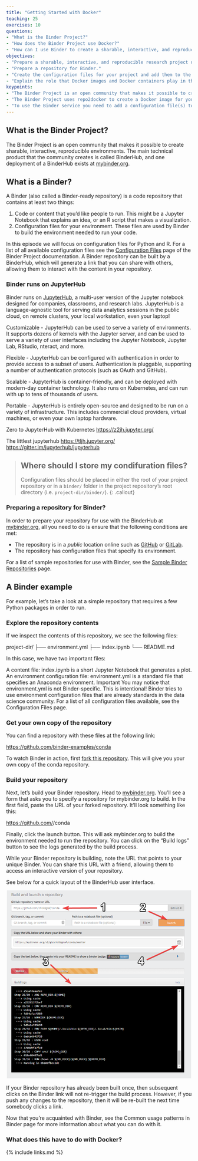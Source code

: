 ```yaml
---
title: "Getting Started with Docker"
teaching: 25
exercises: 10
questions:
- "What is the Binder Project?"
- "How does the Binder Project use Docker?"
- "How can I use Binder to create a sharable, interactive, and reproducible research project?"
objectives:
- "Prepare a sharable, interactive, and reproducible research project using Binder."
- "Prepare a repository for Binder."
- "Create the configuration files for your project and add them to the repository."
- "Explain the role that Docker images and Docker containers play in the Binder Project."
keypoints:
- "The Binder Project is an open community that makes it possible to create sharable, interactive, and reproducible research projects."
- "The Binder Project uses repo2docker to create a Docker image for your source code repository and then uses the resulting image to create containers which it then deploys on Google Compute Platform for interactive use."
- "To use the Binder service you need to add a configuration file(s) to your repository and then add a few lines of markdown to your project README.md to enable the 'Launch Binder' button."
---
```


## What is the Binder Project?

The Binder Project is an open community that makes it possible to create sharable, interactive, reproducible environments. The main technical product that the community creates is called BinderHub, and one deployment of a BinderHub exists at [mybinder.org](https://mybinder.org/).

## What is a Binder?

A Binder (also called a Binder-ready repository) is a code repository that contains at least two things:

1. Code or content that you’d like people to run. This might be a Jupyter Notebook that explains an idea, or an R script that makes a visualization.
2. Configuration files for your environment. These files are used by Binder to build the environment needed to run your code. 

In this episode we will focus on configuration files for Python and R. For a list of all available configuration files see the [Configuration Files](https://mybinder.readthedocs.io/en/latest/config_files.html#config-files) page of the Binder Project documentation. A Binder repository can be built by a BinderHub, which will generate a link that you can share with others, allowing them to interact with the content in your repository.

### Binder runs on JupyterHub

Binder runs on [JupyterHub](https://jupyter.org/hub), a multi-user version of the Jupyter notebook designed for companies, classrooms, and research labs. JupyterHub is a language-agnostic tool for serving data analytics sessions in the public cloud, on remote clusters, your local workstation, even your laptop! 

Customizable - JupyterHub can be used to serve a variety of environments. It supports dozens of kernels with the Jupyter server, and can be used to serve a variety of user interfaces including the Jupyter Notebook, Jupyter Lab, RStudio, nteract, and more.

Flexible - JupyterHub can be configured with authentication in order to provide access to a subset of users. Authentication is pluggable, supporting a number of authentication protocols (such as OAuth and GitHub).

Scalable - JupyterHub is container-friendly, and can be deployed with modern-day container technology. It also runs on Kubernetes, and can run with up to tens of thousands of users.

Portable - JupyterHub is entirely open-source and designed to be run on a variety of infrastructure. This includes commercial cloud providers, virtual machines, or even your own laptop hardware.

Zero to JupyterHub with Kubernetes
https://z2jh.jupyter.org/

The littlest jupyterhub
https://tljh.jupyter.org/
https://gitter.im/jupyterhub/jupyterhub

> ## Where should I store my condifuration files?
> 
> Configuration files should be placed in either the root of your project repository or in a `binder/` folder in the project repository’s root directory (i.e. `project-dir/binder/`).
{: .callout}

### Preparing a repository for Binder?

In order to prepare your repository for use with the BinderHub at [mybinder.org](https://mybinder.org/), all you need to do is ensure that the following conditions are met:

* The repository is in a *public* location online such as [GitHub](https://github.com/) or [GitLab](https://about.gitlab.com/).
* The repository has configuration files that specify its environment.

For a list of sample repositories for use with Binder, see the [Sample Binder Repositories](https://mybinder.readthedocs.io/en/latest/sample_repos.html) page.

## A Binder example
For example, let’s take a look at a simple repository that requires a few Python packages in order to run.

### Explore the repository contents
If we inspect the contents of this repository, we see the following files:

project-dir/
├── environment.yml
├── index.ipynb
└── README.md

In this case, we have two important files:

A content file: index.ipynb is a short Jupyter Notebook that generates a plot.
An environment configuration file: environment.yml is a standard file that specifies an Anaconda environment.
Important
You may notice that environment.yml is not Binder-specific. This is intentional! Binder tries to use environment configuration files that are already standards in the data science community. For a list of all configuration files available, see the Configuration Files page.

### Get your own copy of the repository

You can find a repository with these files at the following link:

https://github.com/binder-examples/conda

To watch Binder in action, first [fork this repository](https://guides.github.com/activities/forking/). This will give you your own copy of the conda repository.

### Build your repository

Next, let’s build your Binder repository. Head to [mybinder.org](https://mybinder.org/). You’ll see a form that asks you to specify a repository for mybinder.org to build. In the first field, paste the URL of your forked repository. It’ll look something like this:

https://github.com/<your-username>/conda

Finally, click the launch button. This will ask mybinder.org to build the environment needed to run the repository. You can click on the “Build logs” button to see the logs generated by the build process.

While your Binder repository is building, note the URL that points to your unique Binder. You can share this URL with a friend, allowing them to access an interactive version of your repository.

See below for a quick layout of the BinderHub user interface.

<p align="center">
    <img alt="Building your first Binder!" src="../fig/mybinder-ui-start.png" width="500">
</p>

If your Binder repository has already been built once, then subsequent clicks on the Binder link will not re-trigger the build process. However, if you push any changes to the repository, then it will be re-built the next time somebody clicks a link.

Now that you’re acquainted with Binder, see the Common usage patterns in Binder page for more information about what you can do with it.

### What does this have to do with Docker?

{% include links.md %}

